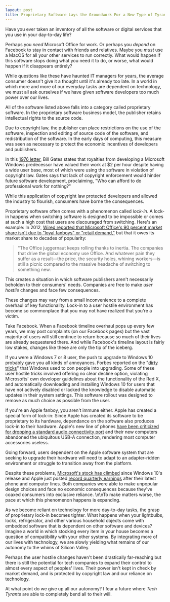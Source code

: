 ```yaml
---
layout: post
title: Proprietary Software Lays the Groundwork For a New Type of Tyranny
---
```

Have you ever taken an inventory of all the software or digital services that you use in your day-to-day life?

Perhaps you *need* Microsoft Office for work. Or perhaps you *depend* on Facebook to stay in contact with friends and relatives. Maybe you *must* use a MacOS for all your other services to run correctly. What would happen if this software stops doing what you need it to do, or worse, what would happen if it disappears entirely?

While questions like these have haunted IT managers for years, the average consumer doesn't give it a thought until it's already too late. In a world in which more and more of our everyday tasks are dependent on technology, we must all ask ourselves if we have given software developers too much power over our lives.

All of the software listed above falls into a category called proprietary software. In the proprietary software business model, the publisher retains intellectual rights to the source code.

Due to copyright law, the publisher can place restrictions on the use of the software, inspection and editing of source code of the software, and redistribution of the software. In the early days of computing, this measure was seen as necessary to protect the economic incentives of developers and publishers.

In this [1976 letter](https://upload.wikimedia.org/wikipedia/commons/1/14/Bill_Gates_Letter_to_Hobbyists.jpg), Bill Gates states that royalties from developing a Microsoft Windows predecessor have valued their work at $2 per hour despite having a wide user base, most of which were using the software in violation of copyright law. Gates says that lack of copyright enforcement would hinder future software development, proclaiming, "Who can afford to do professional work for nothing?"

While this application of copyright law protected developers and allowed the industry to flourish, consumers have borne the consequences.

Proprietary software often comes with a phenomenon called *lock-in*. A lock-in happens when switching software is designed to be impossible or comes at such a high cost that users are discouraged from switching. Here's an example: In 2012, [Wired reported that Microsoft Office's 90 percent market share isn't due to "loyal fanboys" or "retail demand,"](https://www.wired.com/2012/07/why-youre-still-using-office/) but that it owes its market share to decades of popularity:

> "The Office juggernaut keeps rolling thanks to inertia. The companies that drive the global economy use Office. And whatever pain they suffer as a result—the price, the security holes, whining workers—is still a picnic compared to the massive headache of switching to something new.

This creates a situation in which software publishers aren't necessarily beholden to their consumers' needs. Companies are free to make *user hostile* changes and face few consequences.

These changes may vary from a small inconvenience to a complete overhaul of key functionality. Lock-in to a user hostile environment has become so commonplace that you may not have realized that you're a victim.

Take Facebook. When a Facebook timeline overhaul pops up every few years, we may post complaints (on our Facebook pages) but the vast majority of users will still continue to return because so much of their lives are already sequestered there. And while Facebook's timeline layout is fairly low stakes, changes like these are only the tip of the iceberg.

If you were a Windows 7 or 8 user, the push to upgrade to Windows 10 probably gave you all kinds of annoyances. Forbes reported on the "[dirty tricks](http://www.forbes.com/sites/gordonkelly/2015/12/16/microsoft-windows-10-free-upgrades-worse/#7ee4873a7797)" that Windows used to con people into upgrading. Some of these user hostile tricks involved offering no clear decline option, violating Microsofts' own developer guidelines about the functionality of the Red X, and automatically downloading and installing Windows 10 for users that have not actively disabled or lacked the knowledge to disable automatic updates in their system settings. This software rollout was designed to remove as much choice as possible from the user.

If you're an Apple fanboy, you aren't immune either. Apple has created a special form of lock-in: Since Apple has created its software to be proprietary to its hardware, dependance on the software also produces lock-in to their hardware. Apple's new line of phones [have been criticized for dropping a standard audio connectivity port](http://www.theverge.com/circuitbreaker/2016/6/21/11991302/iphone-no-headphone-jack-user-hostile-stupid) and their new computers abandoned the ubiquitous USB-A connection, rendering most computer accessories useless.

Going forward, users dependent on the Apple software system that are seeking to upgrade their hardware will need to adapt to an adapter-ridden environment or struggle to transition away from the platform.

Despite these problems, [Microsoft's stock has climbed](http://www.nasdaq.com/symbol/msft/stock-chart?intraday=off&timeframe=2y&splits=off&earnings=off&movingaverage=None&lowerstudy=volume&comparison=off&index=&drilldown=off) since Windows 10's release and Apple just posted [record quarterly earnings](https://www.apple.com/newsroom/2017/01/apple-reports-record-first-quarter-results.html) after their latest phone and computer lines. Both companies were able to make unpopular design choices and face no economic consequences because they've coaxed consumers into exclusive reliance. \\n\\nTo make matters worse, the pace at which this phenomenon happens is expanding.

As we become reliant on technology for more day-to-day tasks, the grasp of proprietary lock-in becomes tighter. What happens when your lightbulbs, locks, refrigerator, and other various household objects come with embedded software that is dependent on other software and devices? Imagine a world in which stocking every item in your house becomes a question of compatibility with your other systems. By integrating more of our lives with technology, we are slowly yielding what remains of our autonomy to the whims of Silicon Valley.

Perhaps the user hostile changes haven't been drastically far-reaching but there is still the potential for tech companies to expand their control to almost every aspect of peoples' lives. Their power isn't kept in check by market demand, and is protected by copyright law and our reliance on technology.

At what point do we give up all our autonomy? I fear a future where *Tech Tyrants* are able to completely bend all to their will.
